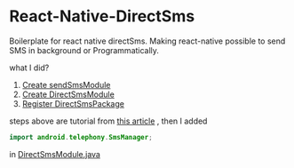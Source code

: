 # React-Native-DirectSms
Boilerplate for react native  directSms. Making react-native possible to send SMS in background or Programmatically.

what I did?
1. [Create sendSmsModule](https://github.com/emixbal/React-Native-DirectSms/blob/master/android/app/src/main/java/com/upsms55/DirectSmsModule.java)
2. [Create DirectSmsModule](https://github.com/emixbal/React-Native-DirectSms/blob/master/android/app/src/main/java/com/upsms55/DirectSmsPackage.java)
3. [Register DirectSmsPackage](https://github.com/emixbal/React-Native-DirectSms/blob/master/android/app/src/main/java/com/upsms55/MainApplication.java)

steps above are tutorial from [this article](https://blog.usejournal.com/sending-direct-sms-in-react-native-android-d902d6bf1f04) , then I added
```java
import android.telephony.SmsManager;
```
in [DirectSmsModule.java](https://github.com/emixbal/React-Native-DirectSms/blob/master/android/app/src/main/java/com/upsms55/DirectSmsModule.java)

